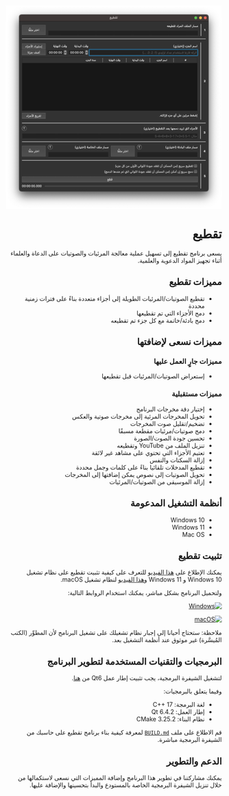 ![الشاشة الرئيسية](screenshot.png)

<h1 dir="rtl">تقطيع</h1>

<p dir="rtl">يسعى برنامج تقطيع إلى تسهيل عملية معالجة المرئيات والصوتيات على الدعاة والعلماء أثناء تجهيز المواد الدعوية والعلمية.</p>

<h2 dir="rtl">مميزات تقطيع</h2>

<ul dir="rtl">
  <li>تقطيع الصوتيات/المرئيات الطويلة إلى أجزاء متعددة بناءً على فترات زمنية محددة</li>
  <li>دمج الأجزاء التي تم تقطيعها</li>
  <li>دمج بادئة/خاتمة مع كل جزء تم تقطيعه</li>
</ul>

<h2 dir="rtl">مميزات نسعى لإضافتها</h2>

<h3 dir="rtl">مميزات جارٍ العمل عليها</h3>

<ul dir="rtl">
  <li>إستعراض الصوتيات/المرئيات قبل تقطيعها</li>
</ul>

<h3 dir="rtl">مميزات مستقبلية</h3>

<ul dir="rtl">
  <li>إختيار دقة مخرجات البرنامج</li>
  <li>تحويل المخرجات المرئية إلى مخرجات صوتية والعكس</li>
  <li>تضخيم/تقليل صوت المخرجات</li>
  <li>دمج صوتيات/مرئيات مقطعة مسبقًا</li>
  <li>تحسين جودة الصوت/الصورة</li>
  <li>تنزيل الملف من YouTube وتقطيعه</li>
  <li>تعتيم الأجزاء التي تحتوي على مشاهد غير لائقة</li>
  <li>إزالة السكتات والنفس</li>
  <li>تقطيع المدخلات تلقائيا بناءً على كلمات وجمل محددة</li>
  <li>تحويل الصوتيات إلى نصوص يمكن إضافتها إلى المخرجات</li>
  <li>إزالة الموسيقى من الصوتيات/المرئيات</li>
</ul>

<h2 dir="rtl">أنظمة التشغيل المدعومة</h2>

<ul dir="rtl">
  <li>Windows 10</li>
  <li>Windows 11</li>
  <li>Mac OS</li>
</ul>

<h2 dir="rtl">تثبيت تقطيع</h2>

<p dir="rtl">يمكنك الإطلاع على <a href="">هذا الفيديو</a> للتعرف على كيفية تثبيت تقطيع على نظام تشغيل Windows 10 و Windows 11 و<a href="">هذا الفيديو</a> لنظام تشغيل macOS.</p>

<p dir="rtl">ولتحميل البرنامج بشكل مباشر، يمكنك استخدام الروابط التالية:</p>

<p dir="rtl">
  <a href="https://drive.google.com/file/d/1bz_f_dGW580Xj4QiVhBlcxYclniAa_1v/view?usp=sharing">
    <img src="https://img.shields.io/badge/Windows-0078D6?style=for-the-badge&logo=windows&logoColor=white" alt="Windows">
  </a>
</p>

<p dir="rtl">
  <a href="https://drive.google.com/file/d/1VHogV49kfRJntAv5cQ5oGRrotc4qXGzG/view?usp=sharing">
    <img src="https://img.shields.io/badge/mac%20os-000000?style=for-the-badge&amp;logo=macos&amp;logoColor=F0F0F0" alt="macOS">
  </a>
</p>

<p dir="rtl">ملاحظة: ستحتاج أحيانا إلى إجبار نظام تشغيلك على تشغيل البرنامج لأن المطوِّر (الكتب المُيسَّرة) غير موثوق عند أنظمة التشغيل بعد.</p>

<h2 dir="rtl">البرمجيات والتقنيات المستخدمة لتطوير البرنامج</h2>

<p dir="rtl">لتشغيل الشيفرة البرمجية، يجب تثبيت إطار عمل Qt6 من <a href="https://doc.qt.io/qt-6/get-and-install-qt.html">هنا</a>.</p>

<p dir="rtl">وفيما يتعلق بالبرمجيات:</p>

<ul dir="rtl">
  <li>لغة البرمجة: C++ 17</li>
  <li>إطار العمل: Qt 6.4.2</li>
  <li>نظام البناء: CMake 3.25.2</li>
</ul>

<p dir="rtl">قم الاطلاع على ملف <a href="/BUILD.md"><code dir="ltr">BUILD.md</code></a> لمعرفة كيفية بناء برنامج تقطيع على حاسبك من الشيفرة البرمجية مباشرة.</p>

<h2 dir="rtl">الدعم والتطوير</h2>

<p dir="rtl">يمكنك مشاركتنا في تطوير هذا البرنامج وإضافة المميزات التي نسعى لاستكمالها من خلال تنزيل الشيفرة البرمجية الخاصة بالمستودع والبدأ بتحسينها والإضافة عليها.</p>
